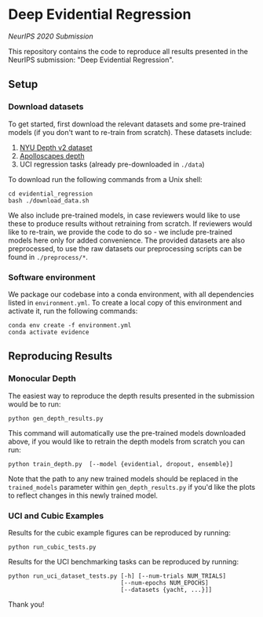 # Deep Evidential Regression
*NeurIPS 2020 Submission*

This repository contains the code to reproduce all results presented in the NeurIPS submission: "Deep Evidential Regression".


## Setup

### Download datasets
To get started, first download the relevant datasets and some pre-trained models (if you don't want to re-train from scratch). These datasets include:
1. [NYU Depth v2 dataset](https://cs.nyu.edu/~silberman/datasets/nyu_depth_v2.html "NYU Depth v2 dataset ")
2. [Apolloscapes depth](http://apolloscape.auto/stereo.html "Apolloscapes depth")
3. UCI regression tasks (already pre-downloaded in `./data`)

To download run the following commands from a Unix shell:
```
cd evidential_regression
bash ./download_data.sh
```
We also include pre-trained models, in case reviewers would like to use these to produce results without retraining from scratch. If reviewers would like to re-train, we provide the code to do so - we include pre-trained models here only for added convenience. The provided datasets are also preprocessed, to use the raw datasets our preprocessing scripts can be found in `./preprocess/*`.


### Software environment
We package our codebase into a conda environment, with all dependencies listed in `environment.yml`. To create a local copy of this environment and activate it, run the following commands:
```
conda env create -f environment.yml
conda activate evidence
```


## Reproducing Results

### Monocular Depth
The easiest way to reproduce the depth results presented in the submission would be to run:
```
python gen_depth_results.py
```
This command will automatically use the pre-trained models downloaded above, if you would like to retrain the depth models from scratch you can run:
```
python train_depth.py  [--model {evidential, dropout, ensemble}]
```
Note that the path to any new trained models should be replaced in the `trained_models` parameter within `gen_depth_results.py` if you'd like the plots to reflect changes in this newly trained model.


### UCI and Cubic Examples
Results for the cubic example figures can be reproduced by running:
```
python run_cubic_tests.py
```

Results for the UCI benchmarking tasks can be reproduced by running:
```
python run_uci_dataset_tests.py [-h] [--num-trials NUM_TRIALS]
                                [--num-epochs NUM_EPOCHS]
                                [--datasets {yacht, ...}]]
```
Thank you!
